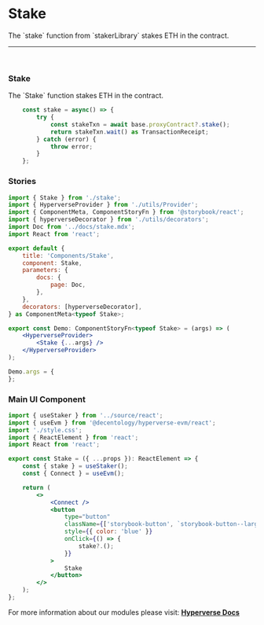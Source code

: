 # Stake

<p> The `stake` function from `stakerLibrary` stakes ETH in the contract. </p>

---

<br>

### Stake

<p> The `Stake` function stakes ETH in the contract. </p>

```jsx
	const stake = async() => {
		try {
			const stakeTxn = await base.proxyContract?.stake();
			return stakeTxn.wait() as TransactionReceipt;
		} catch (error) {
			throw error;
		}
	};
```

### Stories

```jsx
import { Stake } from './stake';
import { HyperverseProvider } from './utils/Provider';
import { ComponentMeta, ComponentStoryFn } from '@storybook/react';
import { hyperverseDecorator } from './utils/decorators';
import Doc from '../docs/stake.mdx';
import React from 'react';

export default {
	title: 'Components/Stake',
	component: Stake,
	parameters: {
		docs: {
			page: Doc,
		},
	},
	decorators: [hyperverseDecorator],
} as ComponentMeta<typeof Stake>;

export const Demo: ComponentStoryFn<typeof Stake> = (args) => (
	<HyperverseProvider>
		<Stake {...args} />
	</HyperverseProvider>
);

Demo.args = {
};
```

### Main UI Component

```jsx
import { useStaker } from '../source/react';
import { useEvm } from '@decentology/hyperverse-evm/react';
import './style.css';
import { ReactElement } from 'react';
import React from 'react';

export const Stake = ({ ...props }): ReactElement => {
	const { stake } = useStaker();
	const { Connect } = useEvm();

	return (
		<>
			<Connect />
			<button
				type="button"
				className={['storybook-button', `storybook-button--large`].join(' ')}
				style={{ color: 'blue' }}
				onClick={() => {
					stake?.();
				}}
			>
				Stake
			</button>
		</>
	);
};
```

For more information about our modules please visit: [**Hyperverse Docs**](docs.hyperverse.dev)
